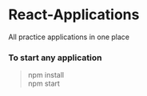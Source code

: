 # React-Applications
All practice applications in one place

### To start any application
>npm install <br>
>npm start
